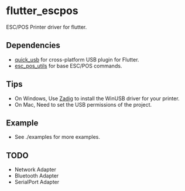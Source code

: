 # flutter_escpos

ESC/POS Printer driver for flutter.

## Dependencies

- [quick_usb](https://github.com/woodemi/quick_usb) for cross-platform USB plugin for Flutter.
- [esc_pos_utils](https://github.com/andrey-ushakov/esc_pos_utils) for base ESC/POS commands.

## Tips

- On Windows, Use [Zadig](https://zadig.akeo.ie/) to install the WinUSB driver for your printer.
- On Mac, Need to set the USB permissions of the project.

## Example

- See ./examples for more examples.

## TODO

- Network Adapter
- Bluetooth Adapter
- SerialPort Adapter
